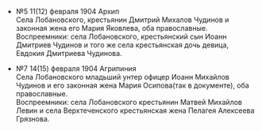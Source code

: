 * №5 11(12) февраля 1904 Архип  
  Села Лобановского, крестьянин Дмитрий Михалов Чудинов
  и законная жена его Мария Яковлева, оба православные.  
  Воспреемники: села Лобановского, крестьянский сын Иоанн Дмитриев Чудинов 
  и того же села крестьянская дочь девица, Евдокия Дмитриева Чудинова.

* №7 14(15) февраля 1904 Агрипиния  
  Села Лобановского младьший унтер офицер Иоанн Михайлов Чудинов 
  и его законная жена Мария Осипова(так в документе), оба православные.  
  Воспреемники: села Лобановского крестьянин Матвей Михайлов Левин 
  и села Верхтеченского крестьянская жена Пелагея Алексеева Грязнова.
